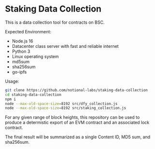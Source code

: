 # Staking Data Collection


This is a data collection tool for contracts on BSC.  

Expected Environment:
* Node.js 16
* Datacenter class server with fast and reliable internet
* Python 3
* Linux operating system
* md5sum
* sha256sum
* go-ipfs

Usage:

```bash
git clone https://github.com/notional-labs/staking-data-collection
cd staking-data-collection
npm i
node --max-old-space-size=8192 src/dfy_collection.js
node --max-old-space-size=8192 src/staking_collection.js
```


For any given range of block heights, this repository can be used to produce a determistic export of an EVM contract and an associated lock contract.

The final result will be summarized as a single Content ID, MD5 sum, and sha256sum.  



